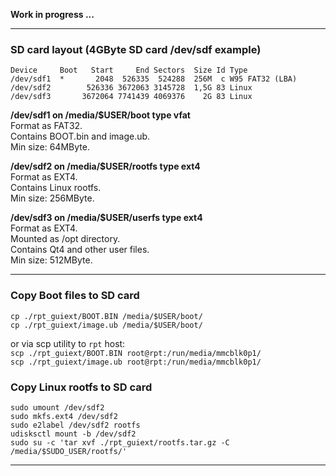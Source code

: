 **Work in progress ...**  

---

### SD card layout (4GByte SD card /dev/sdf example)
```
Device     Boot   Start     End Sectors  Size Id Type
/dev/sdf1  *       2048  526335  524288  256M  c W95 FAT32 (LBA)
/dev/sdf2        526336 3672063 3145728  1,5G 83 Linux
/dev/sdf3       3672064 7741439 4069376    2G 83 Linux
```  

**/dev/sdf1 on /media/$USER/boot type vfat**  
Format as FAT32.  
Contains BOOT.bin and image.ub.  
Min size: 64MByte.  

**/dev/sdf2 on /media/$USER/rootfs type ext4**  
Format as EXT4.  
Contains Linux rootfs.  
Min size: 256MByte.  

**/dev/sdf3 on /media/$USER/userfs type ext4**  
Format as EXT4.  
Mounted as /opt directory.  
Contains Qt4 and other user files.  
Min size: 512MByte.  

---

### Copy Boot files to SD card  

```cp ./rpt_guiext/BOOT.BIN /media/$USER/boot/```  
```cp ./rpt_guiext/image.ub /media/$USER/boot/```  

or via scp utility to ```rpt``` host:  
```scp ./rpt_guiext/BOOT.BIN root@rpt:/run/media/mmcblk0p1/```  
```scp ./rpt_guiext/image.ub root@rpt:/run/media/mmcblk0p1/```  

### Copy Linux rootfs to SD card  
```sudo umount /dev/sdf2```  
```sudo mkfs.ext4 /dev/sdf2```  
```sudo e2label /dev/sdf2 rootfs```  
```udisksctl mount -b /dev/sdf2```  
```sudo su -c 'tar xvf ./rpt_guiext/rootfs.tar.gz -C /media/$SUDO_USER/rootfs/'```  

---

